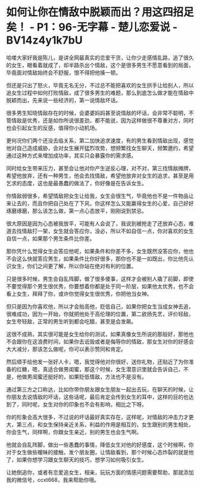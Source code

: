 # 如何让你在情敌中脱颖而出？用这四招足矣！ - P1：96-无字幕 - 楚儿恋爱说 - BV14z4y1k7bU

哈喽大家好我是陈儿，是讲全网最真实的恋爱干货，让你少走感情乱路，追了很久的女生，眼看着就成了，却半路杀出个情敌，这个是很多男生不愿意看到的局面，毕竟面对情敌始终会不舒服，恨不得把他揍一顿。

但还是只出了怒火，毕竟无名无分，不过总不能把喜欢的女生拱手让给别人，所以追女生过程中如何打败情敌，成了很多男生的难题，那么到底怎么做才能在情敌中脱颖而出，先来说一些经济的，第一说情敌坏话。

很多男生知晓情敌存在的时候，会婆婆妈妈甚至说情敌的坏话，会非常不聪明，不管情敌是优秀，还是如你所说很差劲，都不能说，因为这样做很不尊重对方，同时也会引起女生的反感，值得你小动机场。

更何况你们两个还没去临关系，第二加快追求速度，有的男生看到情敌出现，感觉他对自己造成威胁，会对女生展开猛烈攻势，想频繁找女生聊天，频繁邀约，希望通过这种方式来增加成功率，其实只会暴露你的需求感。

同时给女生带来压力，甚至会让他对你产生逆反心理，对不对，第三找情敌摊牌，希望他放弃，还有一种男生，他会去找情敌，希望他放弃对女生的追求，甚至是用乞求的态度，这也是最愚蠢的做法了，你好像是在告诉女生。

你情敌弱很多，希望情敌把女生让给我，女生会很生气，毕竟他也不是一件物品让来让去的，而且你把自己处在了下风，你这样怎么又能赢得女生的心爱，自己好好琢磨琢磨，那么该怎么做，第一点心态放平，刚刚说到禁忌。

很大原因是因为心态被我放平，可能有人会说了，我说到被抢走了还放弃心态，难道去找情敌打一架，女生就会答应你，没必，所以不如自信一点，你对喜欢的女生自信一点，如果那个男生条件比你差。

那你凭什么觉得女生会答应他呢，如果条件和你差不多，女生既然没答应你，他也不会这么快就答应男生，如果条件比你好很多，那你也不是一如既出，你比他先认识女生，你们之间更了解，所以你站在绝对有利的位置。

只是很多时候，男生会自乱阵脚，做了很多傻事，这样才会被别人撬了前脚，即使不要觉得那个男生很优秀，你要想着你都是处于同一阶层，如果他太优秀，也不会看上女生，拜拜了你，或许你觉得女生很优秀，你把他当女神。

但只是因为你喜欢他，所以才会抬高他，贬低自己，如果你把女生当成女神去追，很难成功，因为一开始，你就把他处于高伦理的位置，第二欲扬先艺，评价轻敌，女生夸轻敌，正常的男生听到都会吃醋，甚至是会发飙。

这很不成熟，其实很可能是女生给你的测试，如果真像女生所说的那般好，那他也不会跟你在这浪费时间，如果你去诋毁或者是侮辱你的情敌，那女生对你的好感会大大减分，那该怎么做呢，你可以表示赞同和肯定。

然后顺手给他发一张好人卡，嗯，我觉得他对你很好，送你礼物，还贴近了为你准备的红糖，嗯，真适合做男闺蜜，那这个时候，女生潜意识里就会告诉自己，不是，他做男闺蜜还挺好的，如果贬低情敌，方法也不是没有。

通过第三方之口称达，比如你带你朋友跟女生朋友一起出去玩，在聊天的时候，让你朋友去说情敌的坏话，这些话呢，最后肯定会传到女生的耳中，这样的目的也达到了，同时呢，女生对你的印象也不会有影响，相比之下呀。

你的形象会高大很多，不过说的坏话最好真实存在，这样呢，对情敌的冲击力才更大，第三点，和女生保持亲近关系，利益的作用是相互的，女生跟别的男生相处，你会生气，同样啊，你跟女生亲近，别的男生也会生气啊。

他就会自乱阵脚，做出一些愚蠢的事情，降低女生对他的好感度，这个时候啊，你对于女生做些暧昧的接触，发个朋友圈，让情敌看到，那个时候心态炸裂的就是他了，如果你想学习跟女生聊天的技巧，想学习如何吸引女生。

让她倒追你，或者有恋爱追女生，相亲，玩玩方面的情感问题需要帮助，那就添加我的微信号，ccxt668，我来帮助你哦。
